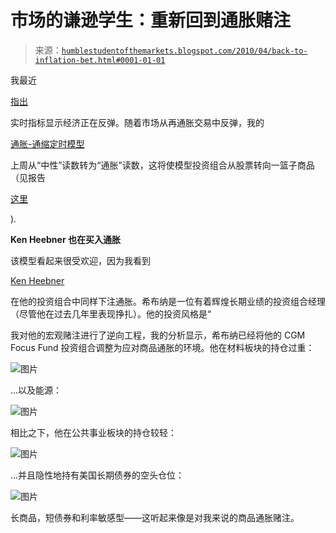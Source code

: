 <!--yml

类别：未分类

日期：2024-05-18 00:33:54

-->

# 市场的谦逊学生：重新回到通胀赌注

> 来源：[`humblestudentofthemarkets.blogspot.com/2010/04/back-to-inflation-bet.html#0001-01-01`](https://humblestudentofthemarkets.blogspot.com/2010/04/back-to-inflation-bet.html#0001-01-01)

我最近

[指出](http://humblestudentofthemarkets.blogspot.com/2010/04/too-hot-too-cold-or-just-right.html)

实时指标显示经济正在反弹。随着市场从再通胀交易中反弹，我的

[通胀-通缩定时模型](http://www.qwestfunds.com/publications/newsletters_pdf/newsletter_november_2009.pdf)

上周从“中性”读数转为“通胀”读数，这将使模型投资组合从股票转向一篮子商品（见报告

[这里](http://www.qwestfunds.com/publications/trend_watch_pdf/april_9_issue.pdf)

).

**Ken Heebner 也在买入通胀**

该模型看起来很受欢迎，因为我看到

[Ken Heebner](http://performance.morningstar.com/fund/performance-return.action?Country=USA&Symbol=CGMFX)

在他的投资组合中同样下注通胀。希布纳是一位有着辉煌长期业绩的投资组合经理（尽管他在过去几年里表现挣扎）。他的投资风格是“

我对他的宏观赌注进行了逆向工程，我的分析显示，希布纳已经将他的 CGM Focus Fund 投资组合调整为应对商品通胀的环境。他在材料板块的持仓过重：

![图片](https://blogger.googleusercontent.com/img/b/R29vZ2xl/AVvXsEjVql7zpMOtfW09EOcZbrSgFPNvGsh0TZv_zoRx-nTcqaM_xD13o54ovxpXNfRNZ7xXClPtxubhXmgqR3cT8ayKGN-PTqVRJRWjHWEyD01kN8pMLQhmklc_sIpWtwgEuwxoE-CKc7RLOUvW/s1600/CGM+Materials.JPG)

...以及能源：

![图片](https://blogger.googleusercontent.com/img/b/R29vZ2xl/AVvXsEgn3s1Xq5uTT79z1T_1BehdtqOAbboVFJKIw9hA1Q8A3-jV6pWn7oxQUhfszFr-yOJoE26b9Jj8apazNn1fTrfeiQs7EY3ixZsTwvuovr7BJXimwjyNl2p__9342Mvxx97_VRSlS7rcLd2U/s1600/CGM+Energy.JPG)

相比之下，他在公共事业板块的持仓较轻：

![图片](https://blogger.googleusercontent.com/img/b/R29vZ2xl/AVvXsEgNOWr_hlJddPCQsCMn7mtI5YZYSPLOwU3B7B30n1h_qEtQ7sIAYZS_vdnSjsKJbVhX3dMJU6XRoeYeFUKolWTq6WazE_O3Qn9k0FJLHchw4puB4qpCoepGtPoAK93P8F6GjMxjWqh_dnOq/s1600/CGM+Utilities.JPG)

...并且隐性地持有美国长期债券的空头仓位：

![图片](https://blogger.googleusercontent.com/img/b/R29vZ2xl/AVvXsEibggwS7UhbtAuHv3SemFvO4GxPaOuvTcWUJZp23Juc1XOIyu0GTBZ1m1iX5QZFT7tpv3FWp38kVWSC94nz4v-dbJ68AIfxfMrTT9dkqOBnqScL4pVHKqUnYzojV6fT69c5_j-Vmujaq6mO/s1600/CGM+LongBond.JPG)

长商品，短债券和利率敏感型——这听起来像是对我来说的商品通胀赌注。
